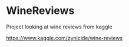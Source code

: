 # WineReviews
Project looking at wine reviews from kaggle

https://www.kaggle.com/zynicide/wine-reviews

